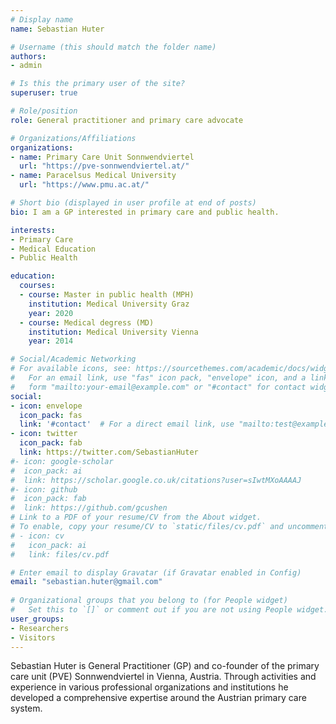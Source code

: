 ```yaml
---
# Display name
name: Sebastian Huter

# Username (this should match the folder name)
authors:
- admin

# Is this the primary user of the site?
superuser: true

# Role/position
role: General practitioner and primary care advocate

# Organizations/Affiliations
organizations:
- name: Primary Care Unit Sonnwendviertel
  url: "https://pve-sonnwendviertel.at/"
- name: Paracelsus Medical University
  url: "https://www.pmu.ac.at/"

# Short bio (displayed in user profile at end of posts)
bio: I am a GP interested in primary care and public health.

interests:
- Primary Care
- Medical Education
- Public Health

education:
  courses:
  - course: Master in public health (MPH)
    institution: Medical University Graz
    year: 2020
  - course: Medical degress (MD)
    institution: Medical University Vienna
    year: 2014

# Social/Academic Networking
# For available icons, see: https://sourcethemes.com/academic/docs/widgets/#icons
#   For an email link, use "fas" icon pack, "envelope" icon, and a link in the
#   form "mailto:your-email@example.com" or "#contact" for contact widget.
social:
- icon: envelope
  icon_pack: fas
  link: '#contact'  # For a direct email link, use "mailto:test@example.org".
- icon: twitter
  icon_pack: fab
  link: https://twitter.com/SebastianHuter
#- icon: google-scholar
#  icon_pack: ai
#  link: https://scholar.google.co.uk/citations?user=sIwtMXoAAAAJ
#- icon: github
#  icon_pack: fab
#  link: https://github.com/gcushen
# Link to a PDF of your resume/CV from the About widget.
# To enable, copy your resume/CV to `static/files/cv.pdf` and uncomment the lines below.  
# - icon: cv
#   icon_pack: ai
#   link: files/cv.pdf

# Enter email to display Gravatar (if Gravatar enabled in Config)
email: "sebastian.huter@gmail.com"
  
# Organizational groups that you belong to (for People widget)
#   Set this to `[]` or comment out if you are not using People widget.  
user_groups:
- Researchers
- Visitors
---
```

Sebastian Huter is General Practitioner (GP) and co-founder of the primary care unit (PVE) Sonnwendviertel in Vienna, Austria. Through activities and experience in various professional organizations and institutions he developed a comprehensive expertise around the Austrian primary care system.

